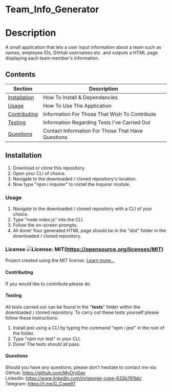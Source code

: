 # Team_Info_Generator

  # Description
  A small application that lets a user input information about a team such as names, employee IDs, GitHub usernames etc. and outputs a HTML page displaying each team member's     information.

  ## Contents
  Section                       | Description
  ----------------------------- | --------------------------------------------------
  [Installation](#Installation) | How To Install & Dependancies
  [Usage](#Usage)               | How To Use The Application
  [Contributing](#Contributing) | Information For Those That Wish To Contribute
  [Testing](#Testing)           | Information Regarding Tests I've Carried Out
  [Questions](#Questions)       | Contact Information For Those That Have Questions

  ## Installation
  1. Download or clone this repository.
  2. Open your CLI of choice.
  3. Navigate to the downloaded / cloned repository's location.
  4. Now type "npm i inquirer" to install the Inquirer module.

  ### Usage
  1. Navigate to the downloaded / cloned repository with a CLI of your choice.
  2. Type "node index.js" into the CLI.
  3. Follow the on-screen prompts.
  4. All done! Your generated HTML page should be in the "dist" folder in the downloaded / cloned repository.  

  ### License ![License: MIT](https://img.shields.io/badge/License-MIT-yellow.svg)(https://opensource.org/licenses/MIT) 
 
Project created using the MIT license.
[Learn more...](https://opensource.org/licenses/MIT)

  #### Contributing
  If you would like to contribute please do.

  #### Testing
  All tests carried out can be found in the "__tests__" folder within the downloaded / cloned repository. To carry out these tests yourself please follow these instructions:
  1. Install jest using a CLI by typing the command "npm i jest" in the root of the folder.
  2. Type "npm run test" in your CLI.
  3. Done! The tests should all pass. 

  #### Questions
  Should you have any questions, please don't hesitate to contact me via:  
  GitHub: https://github.com/MyDryDay  
  LinkedIn: https://www.linkedin.com/in/george-cope-633b761bb/  
  Telegram: https://t.me/G_Cope97
